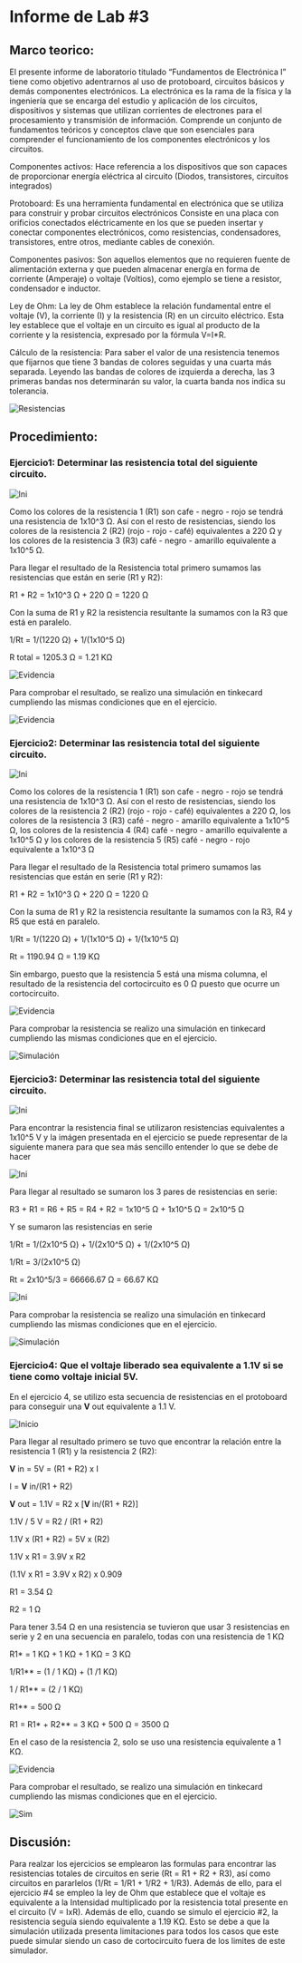 # Informe de Lab #3
 
## Marco teorico:

El presente  informe de laboratorio titulado “Fundamentos de Electrónica I” tiene como objetivo adentrarnos al uso de protoboard, circuitos básicos y demás componentes electrónicos. La electrónica es la rama de la física y la ingeniería que se encarga del estudio y aplicación de los circuitos, dispositivos y sistemas que utilizan corrientes de electrones para el procesamiento y transmisión de información. Comprende un conjunto de fundamentos teóricos y conceptos clave que son esenciales para comprender el funcionamiento de los componentes electrónicos y los circuitos.

Componentes activos: Hace referencia a los dispositivos que son capaces de proporcionar energía eléctrica al circuito (Diodos, transistores, circuitos integrados)

Protoboard: Es una herramienta fundamental en electrónica que se utiliza para construir y probar circuitos electrónicos Consiste en una placa con orificios conectados eléctricamente en los que se pueden insertar y conectar componentes electrónicos, como resistencias, condensadores, transistores, entre otros, mediante cables de conexión.

Componentes pasivos: Son aquellos elementos que no requieren fuente de alimentación externa y que pueden almacenar energía en forma de corriente (Amperaje) o voltaje (Voltios), como ejemplo se tiene a resistor, condensador e inductor.

Ley de Ohm: La ley de Ohm establece la relación fundamental entre el voltaje (V), la corriente (I) y la resistencia (R) en un circuito eléctrico. Esta ley establece que el voltaje en un circuito es igual al producto de la corriente y la resistencia, expresado por la fórmula V=I*R. 

Cálculo de la resistencia: Para saber el valor de una resistencia tenemos que fijarnos que tiene 3 bandas de colores seguidas y una cuarta más separada. Leyendo las bandas de colores de izquierda a derecha, las 3 primeras bandas nos determinarán su valor, la cuarta banda nos indica su tolerancia.

![Resistencias](https://github.com/sebastianfranco1342/FundamentosdeDisenoGrupo6/blob/main/Carpetas%20del%20Proyecto/Im%C3%A1genes/Lab3_Resis.jpg?raw=true)

## Procedimiento:

### **Ejercicio1**: Determinar las resistencia total del siguiente circuito.

![Ini](https://github.com/sebastianfranco1342/FundamentosdeDisenoGrupo6/blob/main/Carpetas%20del%20Proyecto/Im%C3%A1genes/Lab3_Eje1_Ini.png?raw=true)

Como los colores de la resistencia 1 (R1) son  cafe - negro - rojo se tendrá una resistencia de 1x10^3 Ω. Así con el resto de resistencias, siendo los colores de la resistencia 2 (R2) (rojo - rojo - café) equivalentes a 220 Ω y los colores de la resistencia 3 (R3) café - negro - amarillo equivalente a 1x10^5 Ω.

Para llegar el resultado de la Resistencia total primero sumamos las resistencias que están en serie (R1 y R2):

R1 + R2 = 1x10^3 Ω + 220 Ω = 1220 Ω

Con la suma de R1 y R2 la resistencia resultante la sumamos con la R3 que está en paralelo.

1/Rt = 1/(1220 Ω) + 1/(1x10^5 Ω)

R total = 1205.3 Ω = 1.21 KΩ

![Evidencia](https://github.com/sebastianfranco1342/FundamentosdeDisenoGrupo6/blob/main/Carpetas%20del%20Proyecto/Im%C3%A1genes/Lab3_Eje1_Evidencia.jpg?raw=true)

Para comprobar el resultado, se realizo una simulación en tinkecard cumpliendo las mismas condiciones que en el ejercicio. 

![Evidencia](https://github.com/sebastianfranco1342/FundamentosdeDisenoGrupo6/blob/main/Carpetas%20del%20Proyecto/Im%C3%A1genes/Lab3_Eje1_Sim.png?raw=true)

### **Ejercicio2**: Determinar las resistencia total del siguiente circuito.

![Ini](https://github.com/sebastianfranco1342/FundamentosdeDisenoGrupo6/blob/main/Carpetas%20del%20Proyecto/Im%C3%A1genes/Lab3_Eje2_Ini.png?raw=true)

Como los colores de la resistencia 1 (R1) son  cafe - negro - rojo se tendrá una resistencia de 1x10^3 Ω. Así con el resto de resistencias, siendo los colores de la resistencia 2 (R2) (rojo - rojo - café) equivalentes a 220 Ω, los colores de la resistencia 3 (R3) café - negro - amarillo equivalente a 1x10^5 Ω, los colores de la resistencia 4 (R4) café - negro - amarillo equivalente a 1x10^5 Ω y los colores de la resistencia 5 (R5) café - negro - rojo equivalente a 1x10^3 Ω

Para llegar el resultado de la Resistencia total primero sumamos las resistencias que están en serie (R1 y R2):

R1 + R2 = 1x10^3 Ω + 220 Ω = 1220 Ω

Con la suma de R1 y R2 la resistencia resultante la sumamos con la R3, R4 y R5 que está en paralelo.

1/Rt = 1/(1220 Ω) + 1/(1x10^5 Ω) + 1/(1x10^5 Ω)

Rt = 1190.94 Ω = 1.19 KΩ

Sin embargo, puesto que la resistencia 5 está una misma columna, el resultado de la resistencia del cortocircuito es 0 Ω puesto que ocurre un cortocircuito.

![Evidencia](https://github.com/sebastianfranco1342/FundamentosdeDisenoGrupo6/blob/main/Carpetas%20del%20Proyecto/Im%C3%A1genes/Lab3_Eje2_Eidencia.jpeg?raw=true)

Para comprobar la resistencia se realizo una simulación en tinkecard cumpliendo las mismas condiciones que en el ejercicio.

![Simulación](https://github.com/sebastianfranco1342/FundamentosdeDisenoGrupo6/blob/main/Carpetas%20del%20Proyecto/Im%C3%A1genes/Lab3_Eje2_Sim.png?raw=true)

### **Ejercicio3**: Determinar las resistencia total del siguiente circuito.

![Ini](https://github.com/sebastianfranco1342/FundamentosdeDisenoGrupo6/blob/main/Carpetas%20del%20Proyecto/Im%C3%A1genes/Lab3_Eje3_Ini.png)

Para encontrar la resistencia final se utilizaron resistencias equivalentes a 1x10^5 V y la imágen presentada en el ejercicio se puede representar de la siguiente manera para que sea más sencillo entender lo que se debe de hacer

![Ini](https://github.com/sebastianfranco1342/FundamentosdeDisenoGrupo6/blob/main/Carpetas%20del%20Proyecto/Im%C3%A1genes/Lab3_Eje3_Plant.jpeg?raw=true)

Para llegar al resultado se sumaron los 3 pares de resistencias en serie:

R3 + R1 = R6 + R5 = R4 + R2 = 1x10^5 Ω + 1x10^5 Ω = 2x10^5 Ω

Y se sumaron las resistencias en serie

1/Rt = 1/(2x10^5 Ω) + 1/(2x10^5 Ω) + 1/(2x10^5 Ω)

1/Rt = 3/(2x10^5 Ω)

Rt = 2x10^5/3 = 66666.67 Ω = 66.67 KΩ

![Ini](https://github.com/sebastianfranco1342/FundamentosdeDisenoGrupo6/blob/main/Carpetas%20del%20Proyecto/Im%C3%A1genes/Lab3_Eje_3_Eidencia.jpeg)

Para comprobar la resistencia se realizo una simulación en tinkecard cumpliendo las mismas condiciones que en el ejercicio.

![Simulación](https://github.com/sebastianfranco1342/FundamentosdeDisenoGrupo6/blob/main/Carpetas%20del%20Proyecto/Im%C3%A1genes/Lab3_Eje3_Sim.png?raw=true)

### **Ejercicio4**: Que el voltaje liberado sea equivalente a 1.1V si se tiene como voltaje inicial 5V.

En el ejercicio 4, se utilizo esta secuencia de resistencias en el protoboard para conseguir una **V** out equivalente a 1.1 V.

![Inicio](https://github.com/sebastianfranco1342/FundamentosdeDisenoGrupo6/blob/main/Carpetas%20del%20Proyecto/Im%C3%A1genes/Lab3_Eje4_Ini.png?raw=true)

Para llegar al resultado primero se tuvo que encontrar la relación entre la resistencia 1 (R1) y la resistencia 2 (R2):

**V** in = 5V	= (R1 + R2) x I

I =  **V** in/(R1 + R2)

**V** out = 1.1V =  R2 x [**V** in/(R1 + R2)]

1.1V / 5 V = R2 / (R1 + R2)

1.1V x (R1 + R2) = 5V x (R2)

1.1V x R1 = 3.9V x R2

(1.1V x R1 = 3.9V x R2) x 0.909

R1 = 3.54 Ω

R2 = 1 Ω

Para tener 3.54 Ω en una resistencia se tuvieron que usar 3 resistencias en serie y 2 en una secuencia en paralelo, todas con una resistencia de 1 KΩ

R1* = 1 KΩ + 1 KΩ + 1 KΩ = 3 KΩ 

1/R1** = (1 / 1 KΩ) + (1 /1 KΩ)

1 / R1** = (2 / 1 KΩ)

R1** = 500 Ω

R1 = R1* + R2** = 3 KΩ + 500 Ω = 3500 Ω

En el caso de la resistencia 2, solo se uso una resistencia equivalente a 1 KΩ.

![Evidencia](https://github.com/sebastianfranco1342/FundamentosdeDisenoGrupo6/blob/main/Carpetas%20del%20Proyecto/Im%C3%A1genes/Lab3_Eje4_Evidencia.jpg?raw=true)

Para comprobar el resultado, se realizo una simulación en tinkecard cumpliendo las mismas condiciones que en el ejercicio.

![Sim](https://github.com/sebastianfranco1342/FundamentosdeDisenoGrupo6/blob/main/Carpetas%20del%20Proyecto/Im%C3%A1genes/Lab3_Eje4_Sim.png?raw=true)

## Discusión:

Para realzar los ejercicios se emplearon las formulas para encontrar las resistencias totales de circuitos en serie (Rt = R1 + R2 + R3), así como circuitos en pararlelos (1/Rt = 1/R1 + 1/R2 + 1/R3). Además de ello, para el ejercicio #4 se empleo la ley de Ohm que establece que el voltaje es equivalente a la Intensidad multiplicado por la resistencia total presente en el circuito (V = IxR). Además de ello, cuando se simulo el ejercicio #2, la resistencia seguía siendo equivalente a 1.19 KΩ. Esto se debe a que la simulación utilizada presenta limitaciones para todos los casos que este puede simular siendo un caso de cortocircuito fuera de los limites de este simulador. 
